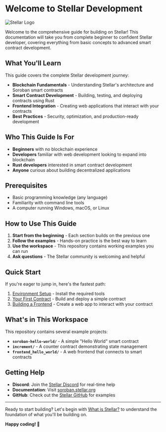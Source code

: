 # Welcome to Stellar Development

![Stellar Logo](https://stellar.org/wp-content/uploads/2019/09/stellar-logo.svg)

Welcome to the comprehensive guide for building on Stellar! This documentation will take you from complete beginner to confident Stellar developer, covering everything from basic concepts to advanced smart contract development.

## What You'll Learn

This guide covers the complete Stellar development journey:

- **Blockchain Fundamentals** - Understanding Stellar's architecture and Soroban smart contracts
- **Smart Contract Development** - Building, testing, and deploying contracts using Rust
- **Frontend Integration** - Creating web applications that interact with your contracts
- **Best Practices** - Security, optimization, and production-ready development

## Who This Guide Is For

- **Beginners** with no blockchain experience
- **Developers** familiar with web development looking to expand into blockchain
- **Rust developers** interested in smart contract development
- **Anyone** curious about building decentralized applications

## Prerequisites

- Basic programming knowledge (any language)
- Familiarity with command line tools
- A computer running Windows, macOS, or Linux

## How to Use This Guide

1. **Start from the beginning** - Each section builds on the previous one
2. **Follow the examples** - Hands-on practice is the best way to learn
3. **Use the workspace** - This repository contains working examples you can run
4. **Ask questions** - The Stellar community is welcoming and helpful

## Quick Start

If you're eager to jump in, here's the fastest path:

1. [Environment Setup](getting-started/environment-setup.md) - Install the required tools
2. [Your First Contract](smart-contracts/your-first-contract.md) - Build and deploy a simple contract
3. [Building a Frontend](frontend/building-frontend.md) - Create a web app to interact with your contract

## What's in This Workspace

This repository contains several example projects:

- **`soroban-hello-world/`** - A simple "Hello World" smart contract
- **`increment/`** - A counter contract demonstrating state management
- **`frontend_hello_world/`** - A web frontend that connects to smart contracts

## Getting Help

- **Discord**: Join the [Stellar Discord](https://discord.gg/stellar) for real-time help
- **Documentation**: Visit [soroban.stellar.org](https://soroban.stellar.org/docs)
- **GitHub**: Check out the [Stellar GitHub](https://github.com/stellar) for examples

---

Ready to start building? Let's begin with [What is Stellar?](getting-started/what-is-stellar.md) to understand the foundation of what you'll be building on.

**Happy coding! 🌟**
